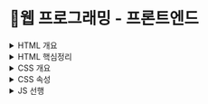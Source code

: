 # 📝웹 프로그래밍 - 프론트엔드

<details>
  
<summary> HTML 개요 </summary>
<div markdown="1">
  
----------
    
</div>
</details>

<details>
<summary> HTML 핵심정리 </summary>
<div markdown="1">
  
----------
    
</div>
</details>

<details>
<summary> CSS 개요 </summary>
<div markdown="1">
  
----------
    
</div>
</details>

<details>
<summary> CSS 속성 </summary>
<div markdown="1">
  
----------
    
</div>
</details>

<details>
<summary> JS 선행 </summary>
<div markdown="1">
  
## 표기법
###
###  ▪ dash - case(kebab-case)  
  : '-'를 사용해 컴퓨터는 하나로 인식하는 단어를 사람이 보기에 여러 단어로 읽을 수 있게 구분
###  ▪ snake_case              
  : '_'를 사용해 인식할 수 있는 여러 단어를 하나로 묶는다.
###  ▪ camelCase            
   : 낙타 표기법이라고도 하고 대문자로 여러 단어를 하나의 단어로 컴퓨터에게 인식 시켜줄 때 사용
###  ▪ ParcelCase          
   : camelCase와 비슷하지만 처음 오는 문자가 대문자로 사용한다.
###  ▪ Zero-based Numbering
    : 특수한 경우를 제외하고 0부터 숫자를 시작한다.
## 주석
  - //한 줄 메모
  - /*한 줄 메모*/
  - /**
      *여러 줄 메모
      */ (ctrl +'/')
  
## 데이터 종류(자료형)
  ###
  - String (문자 데이터) : 따옴표를 사용한다.
 ``` JAVA
  let myNmae = "mindong";
  let email = 'dullini0205@gmail.com';
  let hello = 'Hello${myName}?!'
  
  console.log(myNmae); // mindong
  console.log(email);  // dullini0205@gmail.com
  console.log(hello);  // Hello  mindong?!
 ```
  - Number (숫자 데이터) : 정수 및 부동 소수점 숫자를 나타냅니다.
 ``` JAVA
  let num = 123;
  let opaciy = 1.57;
  
  console.log(num); // 123
  console.log(opaciy);  //1.57
 ```
  - Boolean (불린 데이터) : true,false 두 가지 값밖에 없는 논리 데이터입니다.
 ``` JAVA
  let checked = true;
  let isShow = false;
  
  console.log(checked); //true
  console.log(isShow);  //false
 ```
  - Undefined : 값이 할당되지 않은 상태를 나타냅니다.
 ``` JAVA
  let undef; // 값이 없는 상태를 undefined 라는 하나의 데이터로 나타낸다.
  let obj = {abx: 123};
  console.log(undef);   //undefined
  console.log(obj.abx); //123
  console.log(obj.x);   //undefined
 ```
  - Null :  어떤 값이 의도적으로 비어있음을 의미한다.
 ``` JAVA
  let empty = null;
  console.log(empty); // null
 ```
  - Object (객체 데이터) : 여러 데이터를 Key:Value 형태로 저장합니다. {}
 ``` JAVA
  let user = {
    //key: Value,
    name : 'min'
    age : 85,
    isValid: true
  };
  console.log(user.name); // min
  ```
  - Array (배열 데이터) : 여러 데이터를 순차적으로 저장합니다.[]
 ``` JAVA
  let fruits = ['apple','banana','cherry'];
  console.log(fruits[0]); // apple
  ```  
 ## 
  - 변수데이터를 저장하고 참조하는 데이터의 이름
  - let :  값(데이터)의 재할당 가능!
  - const : 값(데이터)의 재할당 불가능!
 ## 예약어 
  - 특별한 의미를 가지고 있어, 변수나 함수 이름등으로 사용할 수 없는 단어
  - Reserved Word
 ``` JAVA
  let this = 'hello'; //SyntaxError
  let if = 123; //SyntaxError
 ```
 ## 함수 
  - 특정 동작을 수행하는 일부 코드의 집합
  - function
``` JAVA 
  function helloF(){ //함수 선언
  //실행 코드
  console.log(1234); //명령이 들어있다
  }
  // 함수 호출
  helloF(); // 1234
```
  ### 
  - 기명(이름이 있는) 함수 *함수를 선언한다.
  ``` JAVA 
    function hello(){
      console.log('HEllo~');
    }
  hello();
  ```
  ### 
  - 익명(이름이 없는) 함수 *함수를 표현한다.(호출불가-> 데이터나 변수에 활용)
   ``` JAVA 
    let world = function (){
      console.log('MEllo~');
    }
    world();
  ```
</div>
</details>
